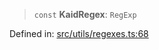 > `const` **KaidRegex**: `RegExp`

Defined in: [src/utils/regexes.ts:68](https://github.com/bhavjitChauhan/khan-api/blob/67d30ab4498111952301bcaddbef9a132bf75105/src/utils/regexes.ts#L68)
